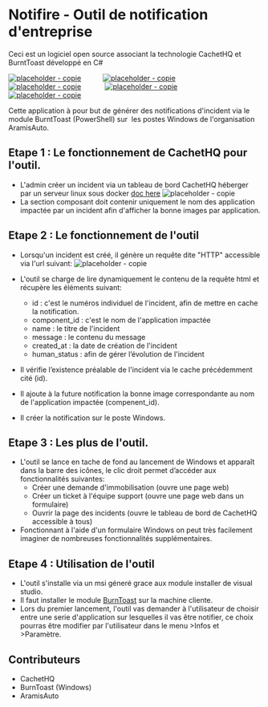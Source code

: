 # Notifire - Outil de notification d'entreprise

Ceci est un logiciel open source associant la technologie CachetHQ et BurntToast développé en C#

[![placeholder - copie](https://user-images.githubusercontent.com/39912632/51183365-46689000-18d1-11e9-87cb-83a809c152c3.png)](https://github.com/jerkhouri/Notifire)
           [![placeholder - copie](https://user-images.githubusercontent.com/39912632/51183369-49638080-18d1-11e9-8cb1-614c7fac6050.png)](https://cachethq.io/)
           [![placeholder - copie](https://user-images.githubusercontent.com/39912632/51183373-4bc5da80-18d1-11e9-9430-833b52adebd0.png)](https://github.com/Windos/BurntToast)           
[![placeholder - copie](https://user-images.githubusercontent.com/39912632/51183506-b2e38f00-18d1-11e9-9217-9419c3faff0f.png)](https://docs.microsoft.com/fr-fr/dotnet/csharp/programming-guide/)           
[![placeholder - copie](https://user-images.githubusercontent.com/39912632/51183386-508a8e80-18d1-11e9-9a7d-31199ece72e0.png)](https://www.aramisauto.com/)

Cette application à pour but de générer des notifications d'incident via le module BurntToast (PowerShell) sur  les postes Windows de l'organisation AramisAuto.

## Etape 1 : Le fonctionnement de CachetHQ pour l'outil.
* L'admin créer un incident via un tableau de bord CachetHQ héberger par un serveur linux sous docker [doc here](https://docs.cachethq.io/docs/get-started-with-docker)
![placeholder - copie](https://user-images.githubusercontent.com/39912632/51183388-52545200-18d1-11e9-88ce-38688a01144d.png)
* La section composant doit contenir uniquement le nom des application impactée par un incident afin d'afficher la bonne images par application.

## Etape 2 : Le fonctionnement de l'outil
* Lorsqu'un incident est créé, il génère un requête dite "HTTP" accessible via l'url suivant: 
![placeholder - copie](https://user-images.githubusercontent.com/39912632/54598057-00968800-4a38-11e9-86d0-826364afb537.png)
* L'outil se charge de lire dynamiquement le contenu de la requête html et récupère les éléments suivant:
  + id : c'est le numéros individuel de l'incident, afin de mettre en cache la notification.
  + component_id : c'est le nom de l'application impactée
  + name : le titre de l'incident
  + message : le contenu du message
  + created_at : la date de création de l'incident
  + human_status : afin de gérer l’évolution de l'incident
  
* Il vérifie l’existence préalable de l'incident via le cache précédemment cité (id).
* Il ajoute à la future notification la bonne image correspondante au nom de l'application impactée (compenent_id).
* Il créer la notification sur le poste Windows.


## Etape 3 : Les plus de l'outil. 
* L'outil se lance en tache de fond au lancement de Windows et apparaît dans la barre des icônes, le clic droit permet d’accéder aux fonctionnalités suivantes:
  + Créer une demande d'immobilisation (ouvre une page web)
  + Créer un ticket à l'équipe support (ouvre une page web dans un formulaire)
  + Ouvrir la page des incidents (ouvre le tableau de bord de CachetHQ accessible à tous)
 * Fonctionnant à l'aide d'un formulaire Windows on peut très facilement imaginer de nombreuses fonctionnalités supplémentaires.
 
 ## Etape 4 : Utilisation de l'outil
 * L'outil s'installe via un msi géneré grace aux module installer de visual studio.
 * Il faut installer le module [BurnToast](https://github.com/Windos/BurntToast) sur la machine cliente.
 * Lors du premier lancement, l'outil vas demander à l'utilisateur de choisir entre une serie d'application sur lesquelles il vas être notifier, ce choix pourras être modifier par l'utilisateur dans le menu >Infos et >Paramètre.
 
## Contributeurs
+ CachetHQ
+ BurnToast (Windows)
+ AramisAuto
